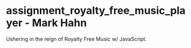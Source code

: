 # assignment_royalty_free_music_player - Mark Hahn
Ushering in the reign of Royalty Free Music w/ JavaScript.
